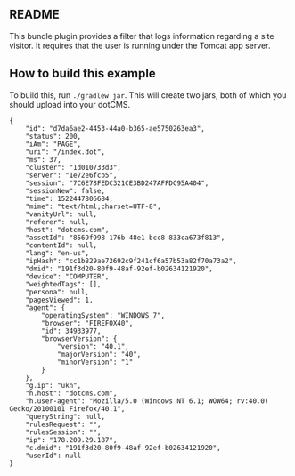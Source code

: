 
README
------

This bundle plugin provides a filter that logs information regarding a site visitor.  It requires that the user is running under the Tomcat app server.


How to build this example
-------------------------

To build this, run  `./gradlew jar`.  This will create two jars, both of which you should upload into your dotCMS.



```
{
	"id": "d7da6ae2-4453-44a0-b365-ae5750263ea3",
	"status": 200,
	"iAm": "PAGE",
	"uri": "/index.dot",
	"ms": 37,
	"cluster": "1d010733d3",
	"server": "1e72e6fcb5",
	"session": "7C6E78FEDC321CE3BD247AFFDC95A404",
	"sessionNew": false,
	"time": 1522447806684,
	"mime": "text/html;charset=UTF-8",
	"vanityUrl": null,
	"referer": null,
	"host": "dotcms.com",
	"assetId": "8569f998-176b-48e1-bcc8-833ca673f813",
	"contentId": null,
	"lang": "en-us",
	"ipHash": "cc1b829ae72692c9f241cf6a57b53a82f70a73a2",
	"dmid": "191f3d20-80f9-48af-92ef-b02634121920",
	"device": "COMPUTER",
	"weightedTags": [],
	"persona": null,
	"pagesViewed": 1,
	"agent": {
		"operatingSystem": "WINDOWS_7",
		"browser": "FIREFOX40",
		"id": 34933977,
		"browserVersion": {
			"version": "40.1",
			"majorVersion": "40",
			"minorVersion": "1"
		}
	},
	"g.ip": "ukn",
	"h.host": "dotcms.com",
	"h.user-agent": "Mozilla/5.0 (Windows NT 6.1; WOW64; rv:40.0) Gecko/20100101 Firefox/40.1",
	"queryString": null,
	"rulesRequest": "",
	"rulesSession": "",
	"ip": "178.209.29.187",
	"c.dmid": "191f3d20-80f9-48af-92ef-b02634121920",
	"userId": null
}
```
